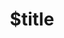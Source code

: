 ---
title: $title
second_title: Aspose.Note untuk Referensi .NET API
description: $description
type: docs
weight: $weight
url: /id/net/$ref/
---